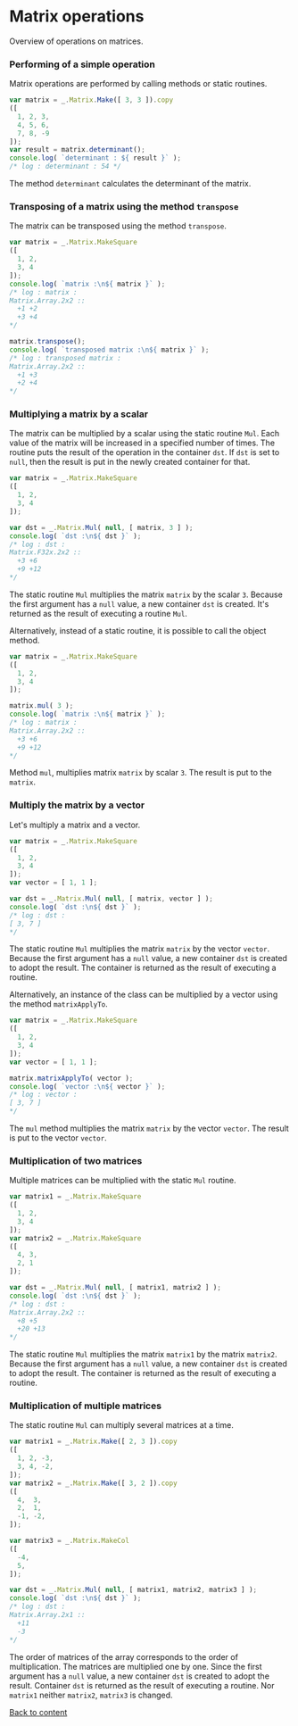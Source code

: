 # Matrix operations

Overview of operations on matrices.

### Performing of a simple operation

Matrix operations are performed by calling methods or static routines.

```js
var matrix = _.Matrix.Make([ 3, 3 ]).copy
([
  1, 2, 3,
  4, 5, 6,
  7, 8, -9
]);
var result = matrix.determinant();
console.log( `determinant : ${ result }` );
/* log : determinant : 54 */
```

The method `determinant` calculates the determinant of the matrix.

### Transposing of a matrix using the method `transpose`

The matrix can be transposed using the method `transpose`.

```js
var matrix = _.Matrix.MakeSquare
([
  1, 2,
  3, 4
]);
console.log( `matrix :\n${ matrix }` );
/* log : matrix :
Matrix.Array.2x2 ::
  +1 +2
  +3 +4
*/

matrix.transpose();
console.log( `transposed matrix :\n${ matrix }` );
/* log : transposed matrix :
Matrix.Array.2x2 ::
  +1 +3
  +2 +4
*/
```

### Multiplying a matrix by a scalar

The matrix can be multiplied by a scalar using the static routine `Mul`. Each value of the matrix will be increased in a specified number of times. The routine puts the result of the operation in the container `dst`. If `dst` is set to `null`, then the result is put in the newly created container for that.

```js
var matrix = _.Matrix.MakeSquare
([
  1, 2,
  3, 4
]);

var dst = _.Matrix.Mul( null, [ matrix, 3 ] );
console.log( `dst :\n${ dst }` );
/* log : dst :
Matrix.F32x.2x2 ::
  +3 +6
  +9 +12
*/
```

The static routine `Mul` multiplies the matrix `matrix` by the scalar `3`. Because the first argument has a `null` value, a new container `dst` is created. It's returned as the result of executing a routine `Mul`.

Alternatively, instead of a static routine, it is possible to call the object method.

```js
var matrix = _.Matrix.MakeSquare
([
  1, 2,
  3, 4
]);

matrix.mul( 3 );
console.log( `matrix :\n${ matrix }` );
/* log : matrix :
Matrix.Array.2x2 ::
  +3 +6
  +9 +12
*/
```

Method `mul`, multiplies matrix `matrix` by scalar `3`. The result is put to the `matrix`.

### Multiply the matrix by a vector

Let's multiply a matrix and a vector.

```js
var matrix = _.Matrix.MakeSquare
([
  1, 2,
  3, 4
]);
var vector = [ 1, 1 ];

var dst = _.Matrix.Mul( null, [ matrix, vector ] );
console.log( `dst :\n${ dst }` );
/* log : dst :
[ 3, 7 ]
*/
```

The static routine `Mul` multiplies the matrix `matrix` by the vector `vector`. Because the first argument has a `null` value, a new container `dst` is created to adopt the result. The container is returned as the result of executing a routine.

Alternatively, an instance of the class can be multiplied by a vector using the method `matrixApplyTo`.

```js
var matrix = _.Matrix.MakeSquare
([
  1, 2,
  3, 4
]);
var vector = [ 1, 1 ];

matrix.matrixApplyTo( vector );
console.log( `vector :\n${ vector }` );
/* log : vector :
[ 3, 7 ]
*/
```

The `mul` method multiplies the matrix `matrix` by the vector `vector`. The result is put to the vector `vector`.

### Multiplication of two matrices

Multiple matrices can be multiplied with the static `Mul` routine.

```js
var matrix1 = _.Matrix.MakeSquare
([
  1, 2,
  3, 4
]);
var matrix2 = _.Matrix.MakeSquare
([
  4, 3,
  2, 1
]);

var dst = _.Matrix.Mul( null, [ matrix1, matrix2 ] );
console.log( `dst :\n${ dst }` );
/* log : dst :
Matrix.Array.2x2 ::
  +8 +5
  +20 +13
*/
```

The static routine `Mul` multiplies the matrix `matrix1` by the matrix `matrix2`. Because the first argument has a `null` value, a new container `dst` is created to adopt the result. The container is returned as the result of executing a routine.

### Multiplication of multiple matrices

The static routine `Mul` can multiply several matrices at a time.

```js
var matrix1 = _.Matrix.Make([ 2, 3 ]).copy
([
  1, 2, -3,
  3, 4, -2,
]);
var matrix2 = _.Matrix.Make([ 3, 2 ]).copy
([
  4,  3,
  2,  1,
  -1, -2,
]);

var matrix3 = _.Matrix.MakeCol
([
  -4,
  5,
]);

var dst = _.Matrix.Mul( null, [ matrix1, matrix2, matrix3 ] );
console.log( `dst :\n${ dst }` );
/* log : dst :
Matrix.Array.2x1 ::
  +11
  -3
*/
```

The order of matrices of the array corresponds to the order of multiplication. The matrices are multiplied one by one. Since the first argument has a `null` value, a new container `dst` is created to adopt the result. Container `dst` is returned as the result of executing a routine. Nor `matrix1` neither `matrix2`, `matrix3` is changed.

[Back to content](../README.md#Tutorials)
